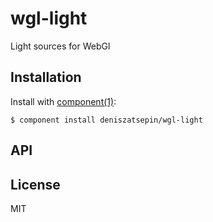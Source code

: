 
# wgl-light

  Light sources for WebGl

## Installation

  Install with [component(1)](http://component.io):

    $ component install deniszatsepin/wgl-light

## API



## License

  MIT
